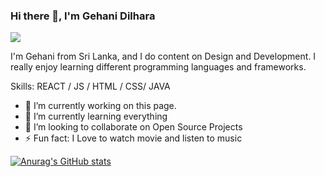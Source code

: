 <!-- ## Hi there, I'm Gehani 👋
### I'm a Undergraduate, Designer and Developer :relaxed::heart: -->

### Hi there 👋, I'm Gehani Dilhara
![](https://www.zenofcoding.com/wp-content/uploads/2015/06/GitHub.jpg)

I'm Gehani from Sri Lanka, and I do content on Design and Development. I really enjoy learning different programming languages and frameworks. 

Skills:  REACT / JS / HTML / CSS/ JAVA

- 🔭 I’m currently working on this page. 
- 🌱 I’m currently learning everything 
- 👯 I’m looking to collaborate on Open Source Projects 
- ⚡ Fun fact: I Love to watch movie and listen to music 



[![Anurag's GitHub stats](https://github-readme-stats.vercel.app/api?username=dpgehani20)](https://github.com/anuraghazra/github-readme-stats)


<!--
**dpgehani20/dpgehani20** is a ✨ _special_ ✨ repository because its `README.md` (this file) appears on your GitHub profile.

Here are some ideas to get you started:

- 🔭 I’m currently working on ...
- 🌱 I’m currently learning ...
- 👯 I’m looking to collaborate on ...
- 🤔 I’m looking for help with ...
- 💬 Ask me about ...
- 📫 How to reach me: ...
- 😄 Pronouns: ...
- ⚡ Fun fact: ...
-->
